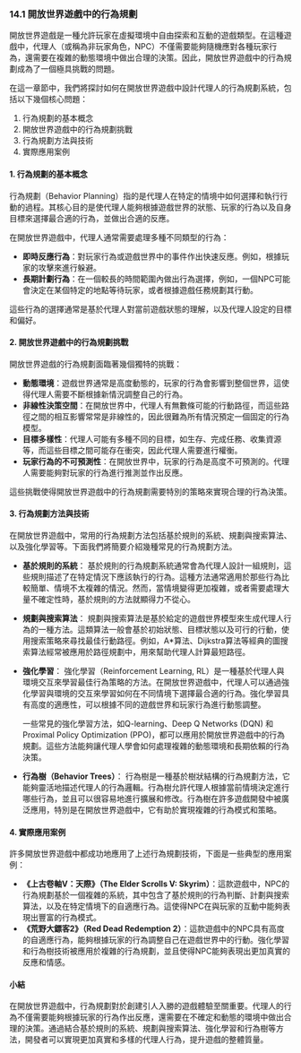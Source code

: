 ### 14.1 開放世界遊戲中的行為規劃

開放世界遊戲是一種允許玩家在虛擬環境中自由探索和互動的遊戲類型。在這種遊戲中，代理人（或稱為非玩家角色，NPC）不僅需要能夠隨機應對各種玩家行為，還需要在複雜的動態環境中做出合理的決策。因此，開放世界遊戲中的行為規劃成為了一個極具挑戰的問題。

在這一章節中，我們將探討如何在開放世界遊戲中設計代理人的行為規劃系統，包括以下幾個核心問題：
1. 行為規劃的基本概念
2. 開放世界遊戲中的行為規劃挑戰
3. 行為規劃方法與技術
4. 實際應用案例

#### 1. 行為規劃的基本概念

行為規劃（Behavior Planning）指的是代理人在特定的情境中如何選擇和執行行動的過程。其核心目的是使代理人能夠根據遊戲世界的狀態、玩家的行為以及自身目標來選擇最合適的行為，並做出合適的反應。

在開放世界遊戲中，代理人通常需要處理多種不同類型的行為：
- **即時反應行為**：對玩家行為或遊戲世界中的事件作出快速反應。例如，根據玩家的攻擊來進行躲避。
- **長期計劃行為**：在一個較長的時間範圍內做出行為選擇，例如，一個NPC可能會決定在某個特定的地點等待玩家，或者根據遊戲任務規劃其行動。

這些行為的選擇通常是基於代理人對當前遊戲狀態的理解，以及代理人設定的目標和偏好。

#### 2. 開放世界遊戲中的行為規劃挑戰

開放世界遊戲的行為規劃面臨著幾個獨特的挑戰：
- **動態環境**：遊戲世界通常是高度動態的，玩家的行為會影響到整個世界，這使得代理人需要不斷根據新情況調整自己的行為。
- **非線性決策空間**：在開放世界中，代理人有無數條可能的行動路徑，而這些路徑之間的相互影響常常是非線性的，因此很難為所有情況預定一個固定的行為模型。
- **目標多樣性**：代理人可能有多種不同的目標，如生存、完成任務、收集資源等，而這些目標之間可能存在衝突，因此代理人需要進行權衡。
- **玩家行為的不可預測性**：在開放世界中，玩家的行為是高度不可預測的。代理人需要能夠對玩家的行為進行推測並作出反應。

這些挑戰使得開放世界遊戲中的行為規劃需要特別的策略來實現合理的行為決策。

#### 3. 行為規劃方法與技術

在開放世界遊戲中，常用的行為規劃方法包括基於規則的系統、規劃與搜索算法、以及強化學習等。下面我們將簡要介紹幾種常見的行為規劃方法。

- **基於規則的系統**：
  基於規則的行為規劃系統通常會為代理人設計一組規則，這些規則描述了在特定情況下應該執行的行為。這種方法通常適用於那些行為比較簡單、情境不太複雜的情況。然而，當情境變得更加複雜，或者需要處理大量不確定性時，基於規則的方法就顯得力不從心。

- **規劃與搜索算法**：
  規劃與搜索算法是基於給定的遊戲世界模型來生成代理人行為的一種方法。這類算法一般會基於初始狀態、目標狀態以及可行的行動，使用搜索策略來尋找最佳行動路徑。例如，A*算法、Dijkstra算法等經典的圖搜索算法經常被應用於路徑規劃中，用來幫助代理人計算最短路徑。

- **強化學習**：
  強化學習（Reinforcement Learning, RL）是一種基於代理人與環境交互來學習最佳行為策略的方法。在開放世界遊戲中，代理人可以通過強化學習與環境的交互來學習如何在不同情境下選擇最合適的行為。強化學習具有高度的適應性，可以根據不同的遊戲世界和玩家行為進行動態調整。

  一些常見的強化學習方法，如Q-learning、Deep Q Networks (DQN) 和Proximal Policy Optimization (PPO)，都可以應用於開放世界遊戲中的行為規劃。這些方法能夠讓代理人學會如何處理複雜的動態環境和長期依賴的行為決策。

- **行為樹（Behavior Trees）**：
  行為樹是一種基於樹狀結構的行為規劃方法，它能夠靈活地描述代理人的行為邏輯。行為樹允許代理人根據當前情境決定進行哪些行為，並且可以很容易地進行擴展和修改。行為樹在許多遊戲開發中被廣泛應用，特別是在開放世界遊戲中，它有助於實現複雜的行為模式和策略。

#### 4. 實際應用案例

許多開放世界遊戲中都成功地應用了上述行為規劃技術，下面是一些典型的應用案例：
- **《上古卷軸V：天際》（The Elder Scrolls V: Skyrim）**：這款遊戲中，NPC的行為規劃基於一個複雜的系統，其中包含了基於規則的行為判斷、計劃與搜索算法，以及在特定情境下的自適應行為。這使得NPC在與玩家的互動中能夠表現出豐富的行為模式。
- **《荒野大鏢客2》（Red Dead Redemption 2）**：這款遊戲中的NPC具有高度的自適應行為，能夠根據玩家的行為調整自己在遊戲世界中的行動。強化學習和行為樹技術被應用於複雜的行為規劃，並且使得NPC能夠表現出更加真實的反應和情感。

#### 小結

在開放世界遊戲中，行為規劃對於創建引人入勝的遊戲體驗至關重要。代理人的行為不僅需要能夠根據玩家的行為作出反應，還需要在不確定和動態的環境中做出合理的決策。通過結合基於規則的系統、規劃與搜索算法、強化學習和行為樹等方法，開發者可以實現更加真實和多樣的代理人行為，提升遊戲的整體質量。